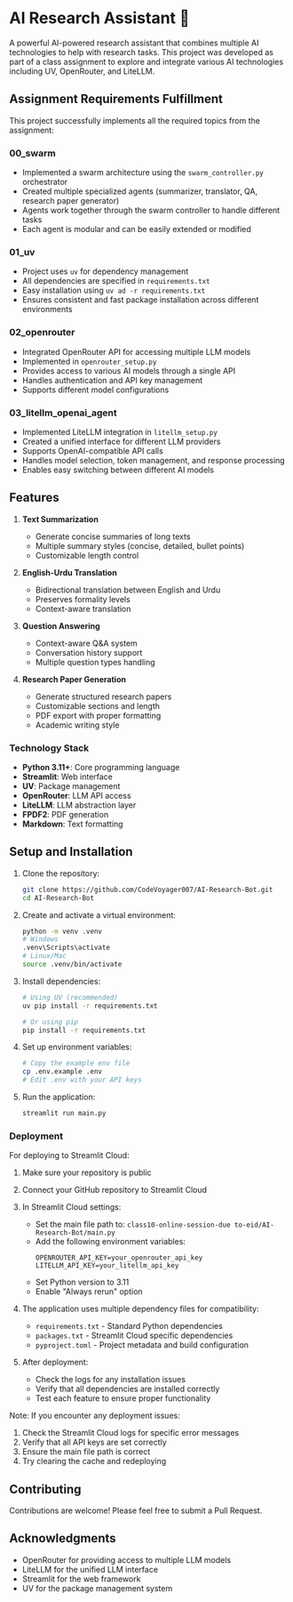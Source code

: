 # AI Research Assistant 🤖

A powerful AI-powered research assistant that combines multiple AI technologies to help with research tasks. This project was developed as part of a class assignment to explore and integrate various AI technologies including UV, OpenRouter, and LiteLLM.

## Assignment Requirements Fulfillment

This project successfully implements all the required topics from the assignment:

### 00_swarm
- Implemented a swarm architecture using the `swarm_controller.py` orchestrator
- Created multiple specialized agents (summarizer, translator, QA, research paper generator)
- Agents work together through the swarm controller to handle different tasks
- Each agent is modular and can be easily extended or modified

### 01_uv
- Project uses `uv` for dependency management
- All dependencies are specified in `requirements.txt`
- Easy installation using `uv ad -r requirements.txt`
- Ensures consistent and fast package installation across different environments

### 02_openrouter
- Integrated OpenRouter API for accessing multiple LLM models
- Implemented in `openrouter_setup.py`
- Provides access to various AI models through a single API
- Handles authentication and API key management
- Supports different model configurations

### 03_litellm_openai_agent
- Implemented LiteLLM integration in `litellm_setup.py`
- Created a unified interface for different LLM providers
- Supports OpenAI-compatible API calls
- Handles model selection, token management, and response processing
- Enables easy switching between different AI models

## Features

1. **Text Summarization**
   - Generate concise summaries of long texts
   - Multiple summary styles (concise, detailed, bullet points)
   - Customizable length control

2. **English-Urdu Translation**
   - Bidirectional translation between English and Urdu
   - Preserves formality levels
   - Context-aware translation

3. **Question Answering**
   - Context-aware Q&A system
   - Conversation history support
   - Multiple question types handling

4. **Research Paper Generation**
   - Generate structured research papers
   - Customizable sections and length
   - PDF export with proper formatting
   - Academic writing style

### Technology Stack
- **Python 3.11+**: Core programming language
- **Streamlit**: Web interface
- **UV**: Package management
- **OpenRouter**: LLM API access
- **LiteLLM**: LLM abstraction layer
- **FPDF2**: PDF generation
- **Markdown**: Text formatting

## Setup and Installation

1. Clone the repository:
   ```bash
   git clone https://github.com/CodeVoyager007/AI-Research-Bot.git
   cd AI-Research-Bot
   ```

2. Create and activate a virtual environment:
   ```bash
   python -m venv .venv
   # Windows
   .venv\Scripts\activate
   # Linux/Mac
   source .venv/bin/activate
   ```

3. Install dependencies:
   ```bash
   # Using UV (recommended)
   uv pip install -r requirements.txt
   
   # Or using pip
   pip install -r requirements.txt
   ```

4. Set up environment variables:
   ```bash
   # Copy the example env file
   cp .env.example .env
   # Edit .env with your API keys
   ```

5. Run the application:
   ```bash
   streamlit run main.py
   ```

### Deployment

For deploying to Streamlit Cloud:

1. Make sure your repository is public
2. Connect your GitHub repository to Streamlit Cloud
3. In Streamlit Cloud settings:
   - Set the main file path to: `class10-online-session-due to-eid/AI-Research-Bot/main.py`
   - Add the following environment variables:
     ```
     OPENROUTER_API_KEY=your_openrouter_api_key
     LITELLM_API_KEY=your_litellm_api_key
     ```
   - Set Python version to 3.11
   - Enable "Always rerun" option

4. The application uses multiple dependency files for compatibility:
   - `requirements.txt` - Standard Python dependencies
   - `packages.txt` - Streamlit Cloud specific dependencies
   - `pyproject.toml` - Project metadata and build configuration

5. After deployment:
   - Check the logs for any installation issues
   - Verify that all dependencies are installed correctly
   - Test each feature to ensure proper functionality

Note: If you encounter any deployment issues:
1. Check the Streamlit Cloud logs for specific error messages
2. Verify that all API keys are set correctly
3. Ensure the main file path is correct
4. Try clearing the cache and redeploying

## Contributing

Contributions are welcome! Please feel free to submit a Pull Request.

## Acknowledgments

- OpenRouter for providing access to multiple LLM models
- LiteLLM for the unified LLM interface
- Streamlit for the web framework
- UV for the package management system
